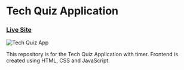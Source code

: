 # Tech Quiz Application

### [Live Site](https://profound-speculoos-4e95a1.netlify.app/)

![Tech Quiz App](https://user-images.githubusercontent.com/71623963/160192257-8e823d43-d4bc-44f3-84a5-4c1ec1cd065a.png)

This repository is for the Tech Quiz Application with timer.
Frontend is created using HTML, CSS and JavaScript.
